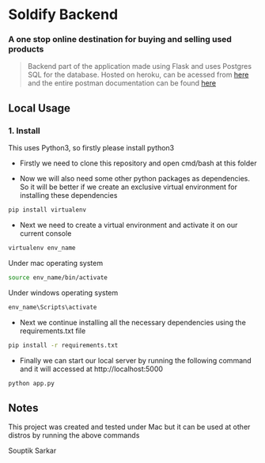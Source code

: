 # Soldify Backend
### A one stop online destination for buying and selling used products

> Backend part of the application made using Flask and uses Postgres SQL for the database.
> Hosted on heroku, can be acessed from [here](https://soldify-backend.herokuapp.com) and the entire postman documentation can be found [here](https://documenter.getpostman.com/view/14121536/UV5WDxk9)

## Local Usage

### 1. Install
This uses Python3, so firstly please install python3

- Firstly we need to clone this repository and open cmd/bash at this folder

- Now we will also need some other python packages as dependencies. So it will be better if we create an exclusive virtual environment for installing these dependencies
```bash
pip install virtualenv
```
- Next we need to create a virtual environment and activate it on our current console
```bash
virtualenv env_name
```
Under mac operating system
```bash
source env_name/bin/activate
```
Under windows operating system
```bash
env_name\Scripts\activate
```
- Next we continue installing all the necessary dependencies using the requirements.txt file
```bash
pip install -r requirements.txt
```
- Finally we can start our local server by running the following command and it will accessed at http://localhost:5000
```bash
python app.py
```

## Notes
This project was created and tested under Mac but it can be used at other distros by running the above commands

Souptik Sarkar
